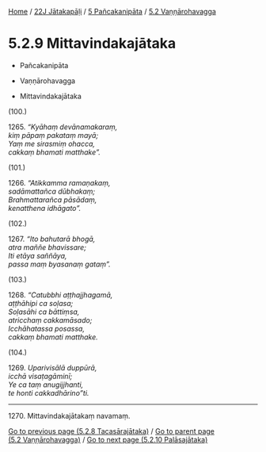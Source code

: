 
[Home](/) / [22J Jātakapāḷi](../...md) / [5 Pañcakanipāta](...md) / [5.2 Vaṇṇārohavagga](../22J/5/5.2.md)

# 5.2.9 Mittavindakajātaka

* Pañcakanipāta

* Vaṇṇārohavagga

* Mittavindakajātaka

(100.)

1265\. _“Kyāhaṃ devānamakaraṃ,_  
_kiṃ pāpaṃ pakataṃ mayā;_  
_Yaṃ me sirasmiṃ ohacca,_  
_cakkaṃ bhamati matthake”._  


(101.)

1266\. _“Atikkamma ramaṇakaṃ,_  
_sadāmattañca dūbhakaṃ;_  
_Brahmattarañca pāsādaṃ,_  
_kenatthena idhāgato”._  


(102.)

1267\. _“Ito bahutarā bhogā,_  
_atra maññe bhavissare;_  
_Iti etāya saññāya,_  
_passa maṃ byasanaṃ gataṃ”._  


(103.)

1268\. _“Catubbhi aṭṭhajjhagamā,_  
_aṭṭhāhipi ca soḷasa;_  
_Soḷasāhi ca bāttiṃsa,_  
_atricchaṃ cakkamāsado;_  
_Icchāhatassa posassa,_  
_cakkaṃ bhamati matthake._  


(104.)

1269\. _Uparivisālā duppūrā,_  
_icchā visaṭagāminī;_  
_Ye ca taṃ anugijjhanti,_  
_te honti cakkadhārino”ti._  


---

1270\. Mittavindakajātakaṃ navamaṃ.



[Go to previous page (5.2.8 Tacasārajātaka)](5.2.8.md) / [Go to parent page (5.2 Vaṇṇārohavagga)](../22J/5/5.2.md) / [Go to next page (5.2.10 Palāsajātaka)](5.2.10.md)


